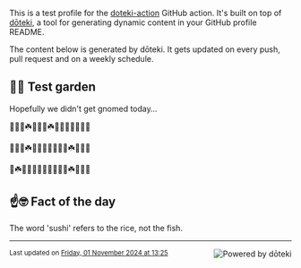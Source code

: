 This is a test profile for the [doteki-action](https://github.com/welpo/doteki-action) GitHub action. It's built on top of [dōteki](https://doteki.org), a tool for generating dynamic content in your GitHub profile README.

The content below is generated by dōteki. It gets updated on every push, pull request and on a weekly schedule.

## 👨‍🌾 Test garden

Hopefully we didn't get gnomed today…

<!-- garden start -->
🌳🌻🌱☘️🌷🌷🌿☘️🌹🌲🌿🥀🌿🌺🌳
<!-- garden end --><!-- garden start -->
🐝🦋🌸☘️🌲🌱🌿🌻🌳🐛🐝☘️🌳🌳🐛
<!-- garden end --><!-- garden start -->
🌺☘️🌲🍀🌱🌸🐛🌲🌷🌸🌸☘️🌼🐛🌲
<!-- garden end -->

## ☝️🤓 Fact of the day

<!-- did_you_know start -->
The word 'sushi' refers to the rice, not the fish.
<!-- did_you_know end -->

---

<a href="https://doteki.org"><img src="https://img.shields.io/badge/powered_by-d%C5%8Dteki-0?style=flat-square&labelColor=202b2d&color=5E936C" align="right" alt="Powered by dōteki"></a> <div style="text-align: left;"><sub>
<!-- last_updated start -->Last updated on <a href="https://github.com/welpo/doteki-action/actions/workflows/ci.yaml">Friday, 01 November 2024 at 13:25<!-- last_updated end --></sub></div>
